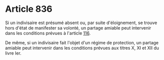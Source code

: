 # Article 836

<p>Si un indivisaire est présumé absent ou, par suite d'éloignement, se trouve hors d'état de manifester sa volonté, un partage amiable peut intervenir dans les conditions prévues à l'article <a href='/affichCodeArticle.do?cidTexte=LEGITEXT000006070721&idArticle=LEGIARTI000038310458&dateTexte=&categorieLien=id' title='Code civil - art. 116 (V)'>116</a>.</p><p>De même, si un indivisaire fait l'objet d'un régime de protection, un partage amiable peut intervenir dans les conditions prévues aux titres X, XI et XII du livre Ier.</p>